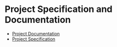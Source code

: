 # Project Specification and Documentation

- [Project Documentation](./html/index.html)
- [Project Specification](./specification.md)
